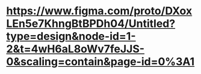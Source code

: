 # 
# https://www.figma.com/proto/DXoxLEn5e7KhngBtBPDh04/Untitled?type=design&node-id=1-2&t=4wH6aL8oWv7feJJS-0&scaling=contain&page-id=0%3A1
